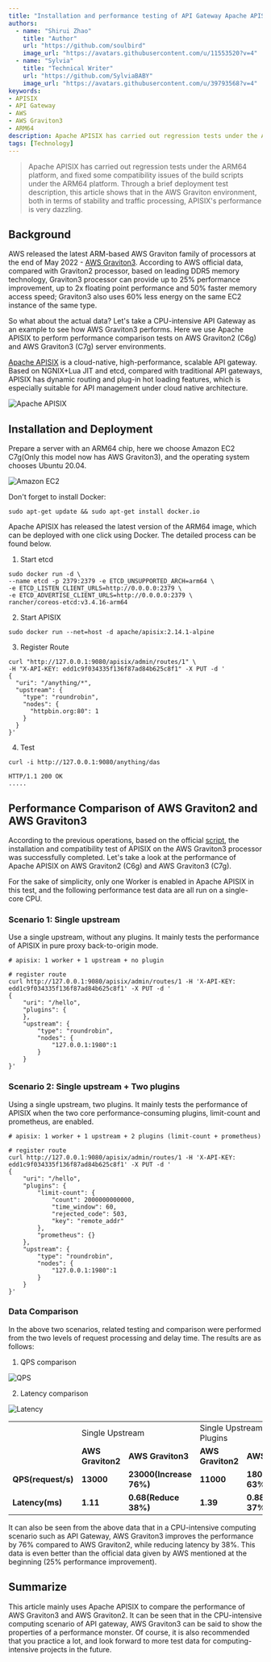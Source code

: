 ```yaml
---
title: "Installation and performance testing of API Gateway Apache APISIX on AWS Graviton3"
authors:
  - name: "Shirui Zhao"
    title: "Author"
    url: "https://github.com/soulbird"
    image_url: "https://avatars.githubusercontent.com/u/11553520?v=4"
  - name: "Sylvia"
    title: "Technical Writer"
    url: "https://github.com/SylviaBABY"
    image_url: "https://avatars.githubusercontent.com/u/39793568?v=4"
keywords: 
- APISIX
- API Gateway
- AWS
- AWS Graviton3
- ARM64
description: Apache APISIX has carried out regression tests under the ARM64 platform, and fixed some compatibility issues of the build scripts under the ARM64 platform. Through a brief deployment test description, this article shows that in the AWS Graviton environment, both in terms of stability and traffic processing, APISIX's performance is very dazzling.
tags: [Technology]
---
```


> Apache APISIX has carried out regression tests under the ARM64 platform, and fixed some compatibility issues of the build scripts under the ARM64 platform. Through a brief deployment test description, this article shows that in the AWS Graviton environment, both in terms of stability and traffic processing, APISIX's performance is very dazzling.

<!--truncate-->

## Background

AWS released the latest ARM-based AWS Graviton family of processors at the end of May 2022 - [AWS Graviton3](https://aws.amazon.com/cn/blogs/aws/new-amazon-ec2-c7g-instances-powered-by-aws-graviton3-processors/). According to AWS official data, compared with Graviton2 processor, based on leading DDR5 memory technology, Graviton3 processor can provide up to 25% performance improvement, up to 2x floating point performance and 50% faster memory access speed; Graviton3 also uses 60% less energy on the same EC2 instance of the same type.

So what about the actual data? Let's take a CPU-intensive API Gateway as an example to see how AWS Graviton3 performs. Here we use Apache APISIX to perform performance comparison tests on AWS Graviton2 (C6g) and AWS Graviton3 (C7g) server environments.

[Apache APISIX](https://github.com/apache/apisix) is a cloud-native, high-performance, scalable API gateway. Based on NGNIX+Lua JIT and etcd, compared with traditional API gateways, APISIX has dynamic routing and plug-in hot loading features, which is especially suitable for API management under cloud native architecture.

![Apache APISIX](https://user-images.githubusercontent.com/39793568/172329936-774992c0-070b-48d0-be8b-33abbd6a4f78.png)

## Installation and Deployment

Prepare a server with an ARM64 chip, here we choose Amazon EC2 C7g(Only this model now has AWS Graviton3), and the operating system chooses Ubuntu 20.04.

![Amazon EC2](https://user-images.githubusercontent.com/39793568/172340229-caf59d9c-cba2-4c95-a892-ef7cf29a0436.png)

Don't forget to install Docker:

```shell
sudo apt-get update && sudo apt-get install docker.io
```

Apache APISIX has released the latest version of the ARM64 image, which can be deployed with one click using Docker. The detailed process can be found below.

1. Start etcd

```shell
sudo docker run -d \
--name etcd -p 2379:2379 -e ETCD_UNSUPPORTED_ARCH=arm64 \
-e ETCD_LISTEN_CLIENT_URLS=http://0.0.0.0:2379 \
-e ETCD_ADVERTISE_CLIENT_URLS=http://0.0.0.0:2379 \
rancher/coreos-etcd:v3.4.16-arm64
```

2. Start APISIX

```
sudo docker run --net=host -d apache/apisix:2.14.1-alpine
```

3. Register Route

```
curl "http://127.0.0.1:9080/apisix/admin/routes/1" \
-H "X-API-KEY: edd1c9f034335f136f87ad84b625c8f1" -X PUT -d '
{
  "uri": "/anything/*",
  "upstream": {
    "type": "roundrobin",
    "nodes": {
      "httpbin.org:80": 1
    }
  }
}'
```

4. Test

```shell
curl -i http://127.0.0.1:9080/anything/das
```

```shell
HTTP/1.1 200 OK
.....
```

## Performance Comparison of AWS Graviton2 and AWS Graviton3

According to the previous operations, based on the official [script](https://github.com/apache/apisix/blob/master/benchmark/run.sh), the installation and compatibility test of APISIX on the AWS Graviton3 processor was successfully completed. Let's take a look at the performance of Apache APISIX on AWS Graviton2 (C6g) and AWS Graviton3 (C7g).

For the sake of simplicity, only one Worker is enabled in Apache APISIX in this test, and the following performance test data are all run on a single-core CPU.

### Scenario 1: Single upstream

Use a single upstream, without any plugins. It mainly tests the performance of APISIX in pure proxy back-to-origin mode.

```shell
# apisix: 1 worker + 1 upstream + no plugin

# register route
curl http://127.0.0.1:9080/apisix/admin/routes/1 -H 'X-API-KEY: edd1c9f034335f136f87ad84b625c8f1' -X PUT -d '
{
    "uri": "/hello",
    "plugins": {
    },
    "upstream": {
        "type": "roundrobin",
        "nodes": {
            "127.0.0.1:1980":1
        }
    }
}'
```

### Scenario 2: Single upstream + Two plugins

Using a single upstream, two plugins. It mainly tests the performance of APISIX when the two core performance-consuming plugins, limit-count and prometheus, are enabled.

```shell
# apisix: 1 worker + 1 upstream + 2 plugins (limit-count + prometheus)

# register route
curl http://127.0.0.1:9080/apisix/admin/routes/1 -H 'X-API-KEY: edd1c9f034335f136f87ad84b625c8f1' -X PUT -d '
{
    "uri": "/hello",
    "plugins": {
        "limit-count": {
            "count": 2000000000000,
            "time_window": 60,
            "rejected_code": 503,
            "key": "remote_addr"
        },
        "prometheus": {}
    },
    "upstream": {
        "type": "roundrobin",
        "nodes": {
            "127.0.0.1:1980":1
        }
    }
}'
```

### Data Comparison

In the above two scenarios, related testing and comparison were performed from the two levels of request processing and delay time. The results are as follows:

1. QPS comparison

![QPS](https://user-images.githubusercontent.com/39793568/172341634-464f06bc-67cd-4b5a-8671-7c476eaed7d4.png)

2. Latency comparison

![Latency](https://user-images.githubusercontent.com/39793568/172341805-aee6e3ef-bfd8-4053-824c-af0ba2809592.png)

<table>
    <tr>
        <td><b>  </b></td>
        <td colspan="2">Single Upstream</td>
        <td colspan="2">Single Upstream+Two Plugins</td>
    </tr>
    <tr>
        <td><b>  </b></td>
        <td><b>AWS Graviton2</b></td>
        <td><b>AWS Graviton3</b></td>
        <td><b>AWS Graviton2</b></td>
        <td><b>AWS Graviton3</b></td>
    </tr>
    <tr>
        <td><b>QPS(request/s)</b></td>
        <td><b>13000</b></td>
        <td><b>23000(Increase 76%)</b></td>
        <td><b>11000</b></td>
        <td><b>18000(Increase 63%)</b></td>
    </tr>
    <tr>
        <td><b>Latency(ms)</b></td>
        <td><b>1.11</b></td>
        <td><b>0.68(Reduce 38%)</b></td>
        <td><b>1.39</b></td>
        <td><b>0.88(Reduce 37%)</b></td>
    </tr>
    </table>

It can also be seen from the above data that in a CPU-intensive computing scenario such as API Gateway, AWS Graviton3 improves the performance by 76% compared to AWS Graviton2, while reducing latency by 38%. This data is even better than the official data given by AWS mentioned at the beginning (25% performance improvement).

## Summarize

This article mainly uses Apache APISIX to compare the performance of AWS Graviton3 and AWS Graviton2. It can be seen that in the CPU-intensive computing scenario of API gateway, AWS Graviton3 can be said to show the properties of a performance monster. Of course, it is also recommended that you practice a lot, and look forward to more test data for computing-intensive projects in the future.
